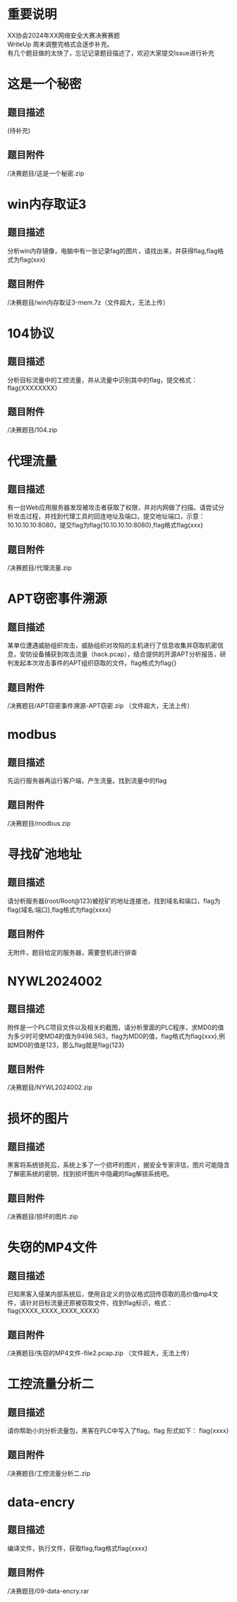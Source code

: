 # 重要说明
XX协会2024年XX网络安全大赛决赛赛题  
WriteUp 周末调整完格式会逐步补充。  
有几个题目做的太快了，忘记记录题目描述了，欢迎大家提交Issue进行补充  

# 这是一个秘密
## 题目描述
(待补充)
## 题目附件
/决赛题目/这是一个秘密.zip
  
# win内存取证3
## 题目描述
分析win内存镜像，电脑中有一张记录fag的图片，请找出来，并获得flag,flag格式为flag(xxx)
## 题目附件
/决赛题目/win内存取证3-mem.7z（文件超大，无法上传）
  
# 104协议
## 题目描述  
分析目标流量中的工控流量，并从流量中识别其中的flag，提交格式：flag{XXXXXXXX}
## 题目附件
/决赛题目/104.zip
  
# 代理流量
## 题目描述
有一台Web应用服务器发现被攻击者获取了权限，并对内网做了扫描。请尝试分析攻击过程，并找到代理工具的回连地址及端口，提交地址端口，示意：10.10.10.10:8080，提交flag为flag{10.10.10.10:8080},flag格式flag{xxx}
## 题目附件
/决赛题目/代理流量.zip
  
# APT窃密事件溯源
## 题目描述
某单位遭遇威胁组织攻击，威胁组织对攻陷的主机进行了信息收集并窃取机密信息，安防设备捕获到攻击流量（hack.pcap），结合提供的开源APT分析报告，研判发起本次攻击事件的APT组织窃取的文件。flag格式为flag{}
## 题目附件
/决赛题目/APT窃密事件溯源-APT窃密.zip  （文件超大，无法上传）
  
# modbus
## 题目描述
先运行服务器再运行客户端，产生流量。找到流量中的flag
## 题目附件
/决赛题目/modbus.zip
  
# 寻找矿池地址
## 题目描述
请分析服务器(root/Root@123)被挖矿的地址连接池，找到域名和端口，flag为flag{域名:端口},flag格式为flag{xxxx}
## 题目附件
无附件，题目给定的服务器，需要登机进行排查
  
# NYWL2024002
## 题目描述
附件是一个PLC项目文件以及相关的截图，请分析里面的PLC程序，求MD0的值为多少时可使MD4的值为9498.563，flag为MD0的值，flag格式为flag{xxx},例如MD0的值是123，那么flag就是flag{123}
## 题目附件
/决赛题目/NYWL2024002.zip
  
# 损坏的图片
## 题目描述
黑客将系统锁死后，系统上多了一个损坏的图片，据安全专家评估，图片可能隐含了解密系统的密钥，找到损坏图片中隐藏的flag解锁系统吧。
## 题目附件
/决赛题目/损坏的图片.zip
  
# 失窃的MP4文件
## 题目描述
已知黑客入侵某内部系统后，使用自定义的协议格式回传窃取的高价值mp4文件，请针对目标流量还原被窃取文件，找到flag标识，格式：flag{XXXX_XXXX_XXXX_XXXX}
## 题目附件
/决赛题目/失窃的MP4文件-file2.pcap.zip  （文件超大，无法上传）
  
# 工控流量分析二
## 题目描述
请你帮助小刘分析流量包，黑客在PLC中写入了flag。flag 形式如下： flag{xxxx}
## 题目附件
/决赛题目/工控流量分析二.zip
  
# data-encry
## 题目描述
编译文件，执行文件，获取flag,flag格式flag{xxxx}
## 题目附件
/决赛题目/09-data-encry.rar
  
